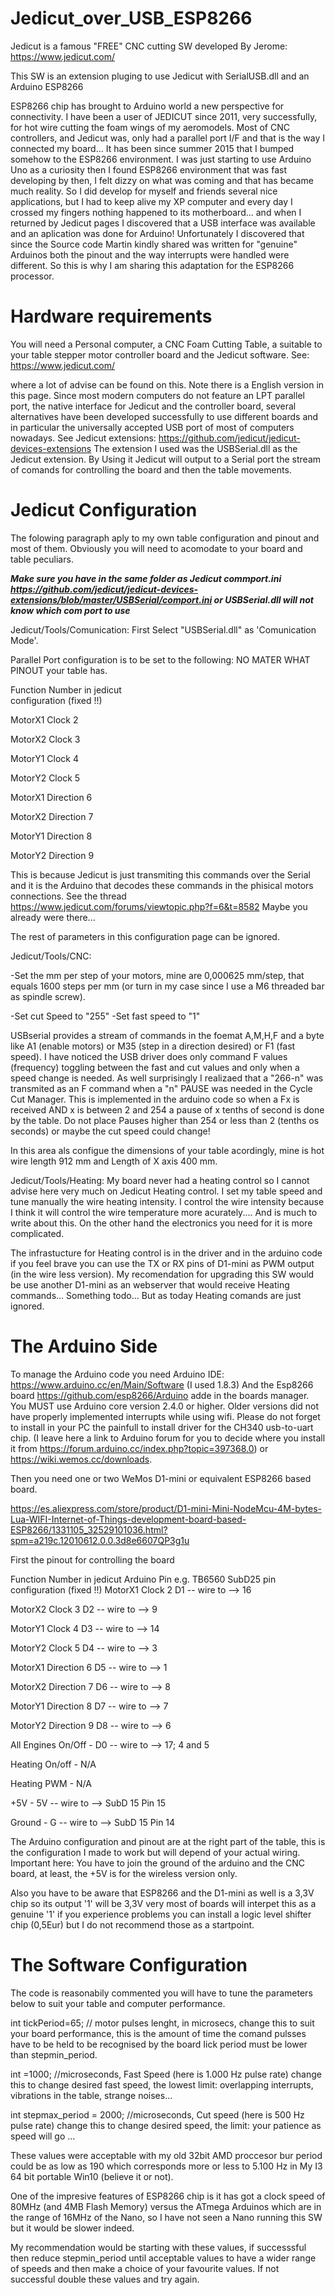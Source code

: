 # Jedicut_over_USB_ESP8266

Jedicut is a famous "FREE" CNC cutting SW developed By Jerome: https://www.jedicut.com/

This SW is an extension pluging to use Jedicut with SerialUSB.dll and an Arduino ESP8266

ESP8266 chip has brought to Arduino world a new perspective for connectivity.
I have been a user of JEDICUT since 2011, very successfully, for hot wire cutting the foam wings of my aeromodels. Most of CNC controllers, and Jedicut was, only had a parallel port I/F and that is the way I connected my board... It has been since summer 2015 that I bumped somehow to the ESP8266 environment.
I was just starting to use Arduino Uno as a curiosity then I found ESP8266 environment that was fast developing by then, I felt dizzy on what was coming and that has became much reality.
So I did develop for myself and friends several nice applications, but I had to keep alive my XP computer and every day I crossed my fingers nothing happened to its motherboard... and when I returned by Jedicut pages I discovered that a USB interface was available and an aplication was done for Arduino!
Unfortunately I discovered that since the Source code Martin kindly shared was written for "genuine" Arduinos both the pinout and the way interrupts were handled were different.
So this is why I am sharing this adaptation for the ESP8266 processor.

# Hardware requirements

You will need a Personal computer, a CNC Foam Cutting Table, a suitable to your table stepper motor controller board and the Jedicut software.
See:
https://www.jedicut.com/

where a lot of advise can be found on this. Note there is a English version in this page.
Since most modern computers do not feature an LPT parallel port, the native interface for Jedicut and the controller board, several alternatives have been developed successfully to use different boards and in particular the universally accepted USB port of most of computers nowadays.
See Jedicut extensions:
https://github.com/jedicut/jedicut-devices-extensions
The extension I used was the USBSerial.dll as the Jedicut extension. By Using it Jedicut will output to a Serial port the stream of comands for controlling the board and then the table movements.

# Jedicut Configuration
The folowing paragraph aply to my own table configuration and pinout and most of them. Obviously you will need to acomodate to your board and table peculiars.

***Make sure you have in the same folder as Jedicut commport.ini
https://github.com/jedicut/jedicut-devices-extensions/blob/master/USBSerial/comport.ini
or USBSerial.dll will not know which com port to use***

Jedicut/Tools/Comunication:
First Select "USBSerial.dll" as 'Comunication Mode'.

Parallel Port configuration is to be set to the following: NO MATER WHAT PINOUT your table has.

Function        Number in jedicut        
                configuration
                (fixed !!)
                           
MotorX1 Clock     2   

MotorX2 Clock     3      

MotorY1 Clock     4 

MotorY2 Clock     5  

MotorX1 Direction 6  

MotorX2 Direction 7    

MotorY1 Direction 8 

MotorY2 Direction 9 

This is because Jedicut is just transmiting this commands over the Serial and it is the Arduino that decodes these commands in the  phisical motors connections. See the thread https://www.jedicut.com/forums/viewtopic.php?f=6&t=8582
Maybe you already were there...

The rest of parameters in this configuration page can be ignored.

Jedicut/Tools/CNC:

-Set the mm per step of your motors, mine are 0,000625 mm/step, that equals 1600 steps per mm (or turn in my case since I use a M6 threaded bar as spindle screw).

-Set cut Speed to "255"
-Set fast speed to "1"

USBserial provides a stream of commands in the foemat A,M,H,F and a byte like A1 (enable motors) or M35 (step in a direction desired) or F1 (fast speed).
I have noticed the USB driver does only command F values (frequency) toggling between the fast and cut values and only when a speed change is needed. As well surprisingly I realizaed that a "266-n" was transmited as an F command when a "n" PAUSE was needed in the Cycle Cut Manager.
This is implemented in the arduino code so when a Fx is received AND x is between 2 and 254 a pause of x tenths of second is done by the table. Do not place Pauses higher than 254 or less than 2 (tenths os seconds) or maybe the cut speed could change!

In this area als configue the dimensions of your table acordingly, mine is hot wire length 912 mm and Length of X axis 400 mm.


Jedicut/Tools/Heating:
My board never had a heating control so I cannot advise here very much on Jedicut Heating control. I set my table speed and tune manually the wire heating intensity. I control the wire intensity because I think it will control the wire temperature more acurately.... And is much to write about this. On the other hand the electronics you need for it is more complicated.

The infrastucture for Heating control is in the driver and in the arduino code if you feel brave you can use the TX or RX pins of D1-mini as PWM output (in the wire less version). My recomendation for upgrading this SW would be use another D1-mini as an webserver that would receive Heating commands... Something todo... But as today Heating comands are just ignored.

# The Arduino Side

To manage the Arduino code you need Arduino IDE: https://www.arduino.cc/en/Main/Software (I used 1.8.3)
And the Esp8266 board https://github.com/esp8266/Arduino adde in the boards manager. You MUST use Arduino core version 2.4.0 or higher. Older versions did not have properly implemented interrupts while using wifi.
Please do not forget to install in your PC the painfull to install driver for the CH340 usb-to-uart chip. (I leave here a link to Arduino forum for you to decide where you install it from https://forum.arduino.cc/index.php?topic=397368.0) or https://wiki.wemos.cc/downloads. 

Then you need one or two WeMos D1-mini or equivalent ESP8266 based board.

https://es.aliexpress.com/store/product/D1-mini-Mini-NodeMcu-4M-bytes-Lua-WIFI-Internet-of-Things-development-board-based-ESP8266/1331105_32529101036.html?spm=a219c.12010612.0.0.3d8e6607QP3g1u

First the pinout for controlling the board

Function               Number in jedicut              Arduino Pin            e.g. TB6560 SubD25 pin
                           configuration
                           (fixed !!)
MotorX1 Clock               2                                 D1      -- wire to -->       16   

MotorX2 Clock               3                                 D2      -- wire to -->        9

MotorY1 Clock               4                                 D3      -- wire to -->        14

MotorY2 Clock               5                                 D4      -- wire to -->        3

MotorX1 Direction           6                                 D5      -- wire to -->        1

MotorX2 Direction           7                                 D6      -- wire to -->        8

MotorY1 Direction           8                                 D7      -- wire to -->        7

MotorY2 Direction           9                                 D8      -- wire to -->        6

All Engines On/Off           -                                 D0      -- wire to -->       17; 4 and 5

Heating On/off               -                                 N/A     

Heating PWM                  -                                 N/A    

+5V                          -                                 5V       -- wire to -->  SubD 15 Pin 15

Ground                       -                                  G       -- wire to -->  SubD 15 Pin 14

The Arduino configuration and pinout are at the right part of the table, this is the configuration I made to work but will depend of your actual wiring.
Important here:
You have to join the ground of the arduino and the CNC board, at least, the +5V is for the wireless version only.

Also you have to be aware that ESP8266 and the D1-mini as well is a 3,3V chip so its output '1' will be 3,3V very most of boards will interpet this as a genuine '1' if you experience problems you can install a logic level shifter chip (0,5Eur) but I do not recommend those as a startpoint.

# The Software Configuration

The code is reasonabily commented you will have to tune the parameters below to suit your table and computer performance.

int tickPeriod=65;      //   motor pulses lenght, in microsecs, change this to suit your board performance, this is the amount of time the comand pulsses have to be held to be recognised by the board Iick period must be lower than stepmin_period.

int =1000;              //microseconds, Fast Speed (here is 1.000 Hz pulse rate)  change this to change desired fast speed, the lowest limit: overlapping interrupts, vibrations in the table, strange noises... 

int stepmax_period = 2000;           //microseconds,  Cut speed (here is 500 Hz pulse rate)   change this to change desired speed, the limit: your patience as speed will go ... 

These values were acceptable with my old 32bit AMD proccesor bur period could be as low as 190 which corresponds more or less to 5.100 Hz in My I3 64 bit portable Win10 (believe it or not).

One of the impresive features of ESP8266 chip is it has got a clock speed of 80MHz (and 4MB Flash Memory) versus the ATmega Arduinos which are in the range of 16MHz of the Nano, so I have not seen a Nano running this SW but it would be slower indeed. 

My recommendation would be starting with these values, if successsful then reduce stepmin_period until acceptable values to have a wider range of speeds and then make a choice of your favourite values. If not successful double these values and try again.




